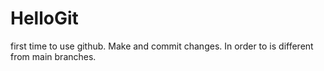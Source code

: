 # HelloGit
first time to use github.
Make and commit changes.
In order to is different from main branches.
